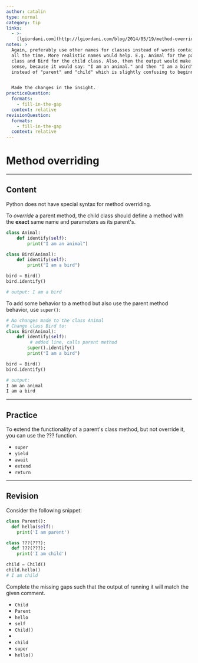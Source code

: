 ```yaml
---
author: catalin
type: normal
category: tip
links:
  - >-
    [lgiordani.com](http://lgiordani.com/blog/2014/05/19/method-overriding-in-python/#.Vsx21JyLRhF){website}
notes: >
  Again, preferably use other names for classes instead of words containing Enki
  all the time. More realistic names would help. E.g. Animal for the parent
  class and Bird for the child class. Also, then the output would make more
  sense, because it would say: "I am an animal." and then "I am a bird" -
  instead of "parent" and "child" which is slightly confusing to beginners.


  Made the changes in the insight.
practiceQuestion:
  formats:
    - fill-in-the-gap
  context: relative
revisionQuestion:
  formats:
    - fill-in-the-gap
  context: relative
---
```


# Method overriding


---

## Content

Python does not have special syntax for method overriding.

To *override* a parent method, the child class should define a method with the **exact** same name and parameters as its parent's.

```python
class Animal:
    def identify(self):
        print("I am an animal")

class Bird(Animal):
    def identify(self):
        print("I am a bird")

bird = Bird()
bird.identify()

# output: I am a bird
```

To add some behavior to a method but also use the parent method behavior, use `super()`:

```python
# No changes made to the class Animal
# Change class Bird to:
class Bird(Animal):
    def identify(self):
         # added line, calls parent method
        super().identify()
        print("I am a bird")

bird = Bird()
bird.identify()

# output:
I am an animal
I am a bird
```


---

## Practice

To extend the functionality of a parent's class method, but not override it, you can use the ??? function.

- `super`
- `yield`
- `await`
- `extend`
- `return`


---

## Revision

Consider the following snippet:

```python
class Parent():
  def hello(self):
    print('I am parent')

class ???(???):
  def ???(???):
    print('I am child')

child = Child()
child.hello()
# I am child
```

Complete the missing gaps such that the output of running it will match the given comment.

- `Child`
- `Parent`
- `hello`
- `self`
- `Child()`
- ` `
- `child`
- `super`
- `hello()`
